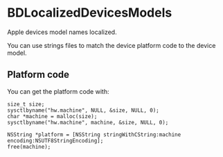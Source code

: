 # BDLocalizedDevicesModels
Apple devices model names localized.

You can use strings files to match the device platform code to the device model.

## Platform code
You can get the platform code with:
```objc
size_t size;
sysctlbyname("hw.machine", NULL, &size, NULL, 0);
char *machine = malloc(size);
sysctlbyname("hw.machine", machine, &size, NULL, 0);

NSString *platform = [NSString stringWithCString:machine encoding:NSUTF8StringEncoding];
free(machine);
```
